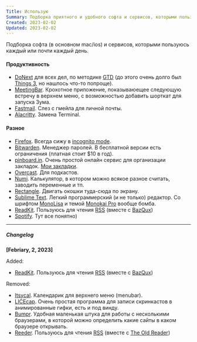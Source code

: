 ```yaml
---
Title: Использую
Summary: Подборка приятного и удобного софта и сервисов, которыми пользуюсь каждый или почти каждый день.
Created: 2023-02-02
Updated: 2023-02-02
---
```


Подборка софта (в основном mac/ios) и сервисов, которыми пользуюсь каждый или почти каждый день.

#### Продуктивность

* [DoNext](https://apps.apple.com/us/app/donext-to-do-list/id1471853306) для всех дел, по методике [GTD](https://ru.wikipedia.org/wiki/Getting_Things_Done) (до этого очень долго был [Things 3](https://culturedcode.com/things/), но нашлось что-то попроще).
* [MeetingBar](https://meetingbar.onrender.com/). Крохотное приложение, показываюещее следующую встречу в верхнем меню, с возможностью добавить шорткат для запуска Зума.
* [Fastmail](https://fastmail.com). Слез с гмейла для личной почты.
* [Alacritty](https://alacritty.org/). Замена Terminal.

#### Разное

* [Firefox](https://getfirefox.com). Всегда сижу в [incognito mode](https://ru.wikipedia.org/wiki/%D0%A0%D0%B5%D0%B6%D0%B8%D0%BC_%D0%B8%D0%BD%D0%BA%D0%BE%D0%B3%D0%BD%D0%B8%D1%82%D0%BE).
* [Bitwarden](https://www.bitwarden.com/). Менеджер паролей. В бесплатной версии есть ограничения (платная стоит $10 в год).
* [pinboard.in](https://pinboard.in). Очень простой онлайн сервис для организации закладок. [Мои закладки](https://pinboard.in/u:alexeypegov).
* [Overcast](https://overcast.fm/). Для подкастов.
* [Numi](https://numi.io/). Калькулятор, в котором можно всякое разное считать, заводить переменные и тп.
* [Rectangle](https://rectangleapp.com/). Двигать окошки туда-сюда по экрану.
* [Sublime Text](https://www.sublimetext.com/). Легкий программерский (и не только) редактор. Со шрифтом [MonoLisa](https://www.monolisa.dev/) и темой [Monokai Pro](https://monokai.pro/) вообще бомба. 
* [ReadKit](https://readkit.app/). Пользуюсь для чтения [RSS](https://ru.wikipedia.org/wiki/RSS) (вместе с [BazQux](https://bazqux.com/))
* [Spotify](https://spotify.com). Тут все понятно)

---

##### Changelog
**[Febriary, 2, 2023]**

Added:
- [ReadKit](https://readkit.app/). Пользуюсь для чтения [RSS](https://ru.wikipedia.org/wiki/RSS) (вместе с [BazQux](https://bazqux.com/))

Removed:
* [Itsycal](https://www.mowglii.com/itsycal/). Календарик для верхнего меню (menubar).
* [LICEcap](https://www.cockos.com/licecap/). Очень простая программа для записи скринкастов в анимированные гифки, есть и под винду.
* [Bumpr](https://getbumpr.com/). Удобная маленькая штука для работы с несколькими браузерами, в которой можно определить какие сайты в каком браузере открывать.
* [Reeder](https://reederapp.com/). Пользуюсь для чтения [RSS](https://ru.wikipedia.org/wiki/RSS) (вместе с [The Old Reader](https://theoldreader.com))
